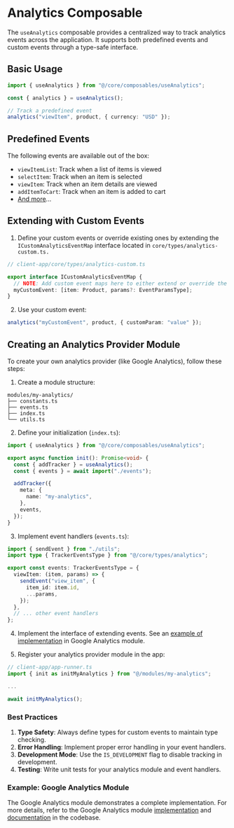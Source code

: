 # Analytics Composable

The `useAnalytics` composable provides a centralized way to track analytics events across the application. It supports both predefined events and custom events through a type-safe interface.

## Basic Usage

```typescript
import { useAnalytics } from "@/core/composables/useAnalytics";

const { analytics } = useAnalytics();

// Track a predefined event
analytics("viewItem", product, { currency: "USD" });
```

## Predefined Events

The following events are available out of the box:

- `viewItemList`: Track when a list of items is viewed
- `selectItem`: Track when an item is selected
- `viewItem`: Track when an item details are viewed
- `addItemToCart`: Track when an item is added to cart
- [And more](../../types/analytics.ts)...

## Extending with Custom Events

1. Define your custom events or override existing ones by extending the `ICustomAnalyticsEventMap` interface located in `core/types/analytics-custom.ts.`

```ts
// client-app/core/types/analytics-custom.ts

export interface ICustomAnalyticsEventMap {
  // NOTE: Add custom event maps here to either extend or override the basic event map
  myCustomEvent: [item: Product, params?: EventParamsType];
}
```

2. Use your custom event:

```typescript
analytics("myCustomEvent", product, { customParam: "value" });
```

## Creating an Analytics Provider Module

To create your own analytics provider (like Google Analytics), follow these steps:

1. Create a module structure:

```
modules/my-analytics/
├── constants.ts
├── events.ts
├── index.ts
└── utils.ts
```

2. Define your initialization (`index.ts`):

```typescript
import { useAnalytics } from "@/core/composables/useAnalytics";

export async function init(): Promise<void> {
  const { addTracker } = useAnalytics();
  const { events } = await import("./events");

  addTracker({
    meta: {
      name: "my-analytics",
    },
    events,
  });
}
```

3. Implement event handlers (`events.ts`):

```typescript
import { sendEvent } from "./utils";
import type { TrackerEventsType } from "@/core/types/analytics";

export const events: TrackerEventsType = {
  viewItem: (item, params) => {
    sendEvent("view_item", {
      item_id: item.id,
      ...params,
    });
  },
  // ... other event handlers
};
```

4. Implement the interface of extending events. See an [example of implementation](/client-app/modules/google-analytics/README.md#extending-events) in Google Analytics module.

5. Register your analytics provider module in the app:

```typescript
// client-app/app-runner.ts
import { init as initMyAnalytics } from "@/modules/my-analytics";

...

await initMyAnalytics();
```

### Best Practices

1. **Type Safety**: Always define types for custom events to maintain type checking.
2. **Error Handling**: Implement proper error handling in your event handlers.
3. **Development Mode**: Use the `IS_DEVELOPMENT` flag to disable tracking in development.
4. **Testing**: Write unit tests for your analytics module and event handlers.

### Example: Google Analytics Module

The Google Analytics module demonstrates a complete implementation.
For more details, refer to the Google Analytics module [implementation](/client-app/modules/google-analytics/index.ts) and [documentation](/client-app/modules/google-analytics/README.md) in the codebase.
